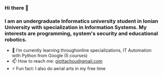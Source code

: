 ### Hi there 👋
### I am an undergraduate Informatics university student in Ionian University with specialization in Information Systems. My interests are programming, system's security and educational robotics.
- 🌱 I’m currently learning throughonline specializations, IT Automation with Python from Google (5 courses)
- 📫 How to reach me: giottachou@gmail.com
- ⚡ Fun fact: I also do aerial arts in my free time
<!--
**giottachou/giottachou** is a ✨ _special_ ✨ repository because its `README.md` (this file) appears on your GitHub profile.

Here are some ideas to get you started:

- 🔭 I’m currently working on ...
- 🌱 I’m currently learning ...
- 👯 I’m looking to collaborate on ...
- 🤔 I’m looking for help with ...
- 💬 Ask me about ...
- 📫 How to reach me: ...
- 😄 Pronouns: ...
- ⚡ Fun fact: ...
-->
